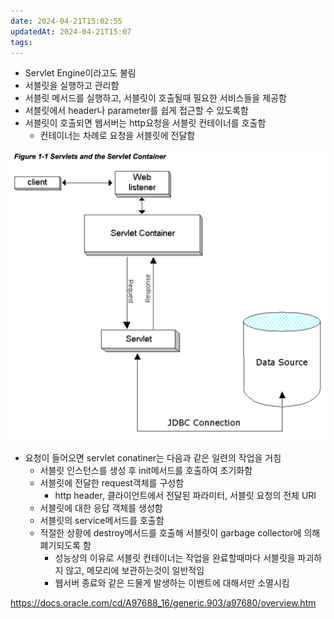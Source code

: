 ```yaml
---
date: 2024-04-21T15:02:55
updatedAt: 2024-04-21T15:07
tags: 
---
```

- Servlet Engine이라고도 불림
- 서블릿을 실행하고 관리함
- 서블릿 메서드를 실행하고, 서블릿이 호출될때 필요한 서비스들을 제공함
- 서블릿에서 header나 parameter를 쉽게 접근할 수 있도록함
- 서블릿이 호출되면 웹서버는 http요청을 서블릿 컨테이너를 호출함
	- 컨테이너는 차례로 요청을 서블릿에 전달함

![center|600](real-resource-image/Pasted%20image%2020231122230728.png)

- 요청이 들어오면 servlet conatiner는 다음과 같은 일련의 작업을 거침
	- 서블릿 인스턴스를 생성 후 init메서드를 호출하여 초기화함
	- 서블릿에 전달한 request객체를 구성함
		- http header, 클라이언트에서 전달된 파라미터, 서블릿 요청의 전체 URI
	- 서블릿에 대한 응답 객체를 생성함
	- 서블릿의 service메서드를 호출함
	- 적절한 상황에 destroy메서드를 호출해 서블릿이 garbage collector에 의해 폐기되도록 함
		- 성능상의 이유로 서블릿 컨테이너는 작업을 완료할때마다 서블릿을 파괴하지 않고, 메모리에 보관하는것이 일반적임
		- 웹서버 종료와 같은 드물게 발생하는 이벤트에 대해서만 소멸시킴






https://docs.oracle.com/cd/A97688_16/generic.903/a97680/overview.htm